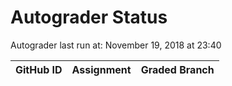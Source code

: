 # Autograder Status
Autograder last run at: November 19, 2018 at 23:40

| GitHub ID | Assignment | Graded Branch |
|-----------|------------|---------------|
